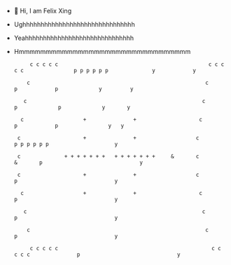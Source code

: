 - 👋 Hi, I am Felix Xing
- Ughhhhhhhhhhhhhhhhhhhhhhhhhhhhhhh
- Yeahhhhhhhhhhhhhhhhhhhhhhhhhhhhhh
- Hmmmmmmmmmmmmmmmmmmmmmmmmmmmmmmmm

     

           c c c c c                                                c c c c c                p p p p p p              y            y

          c                                                        c                         p            p             y         y

         c                                                        c                          p             p             y       y

        c                   +               +                    c                           p            p                y   y

       c                    +               +                   c                            p p p p p p                     y          

       c              + + + + + + +   + + + + + + +     &       c                    &       p                               y

       c                    +               +                   c                            p                               y
                                
        c                   +               +                    c                           p                               y
  
         c                                                        c                          p                               y

          c                                                        c                         p                               y

           c c c c c                                                 c c c c c               p                               y 
              

